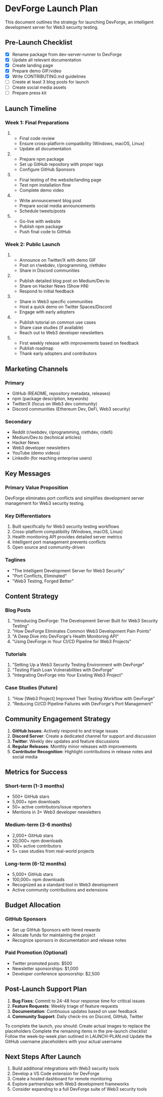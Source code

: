 # DevForge Launch Plan

This document outlines the strategy for launching DevForge, an intelligent development server for Web3 security testing.

## Pre-Launch Checklist

- [x] Rename package from dev-server-runner to DevForge
- [x] Update all relevant documentation
- [x] Create landing page
- [x] Prepare demo GIF/video
- [x] Write CONTRIBUTING.md guidelines
- [ ] Create at least 3 blog posts for launch
- [ ] Create social media assets
- [ ] Prepare press kit

## Launch Timeline

### Week 1: Final Preparations

1. 
   - Final code review
   - Ensure cross-platform compatibility (Windows, macOS, Linux)
   - Update all documentation

2. 
   - Prepare npm package
   - Set up GitHub repository with proper tags
   - Configure GitHub Sponsors

3. 
   - Final testing of the website/landing page
   - Test npm installation flow
   - Complete demo video

4. 
   - Write announcement blog post
   - Prepare social media announcements
   - Schedule tweets/posts

5.
   - Go-live with website
   - Publish npm package
   - Push final code to GitHub

### Week 2: Public Launch

1. 
   - Announce on Twitter/X with demo GIF
   - Post on r/webdev, r/programming, r/ethdev
   - Share in Discord communities

2. 
   - Publish detailed blog post on Medium/Dev.to
   - Share on Hacker News (Show HN)
   - Respond to initial feedback

3. 
   - Share in Web3 specific communities
   - Host a quick demo on Twitter Spaces/Discord
   - Engage with early adopters

4. 
   - Publish tutorial on common use cases
   - Share case studies (if available)
   - Reach out to Web3 developer newsletters

5. 
   - First weekly release with improvements based on feedback
   - Publish roadmap
   - Thank early adopters and contributors

## Marketing Channels

### Primary
- GitHub (README, repository metadata, releases)
- npm (package description, keywords)
- Twitter/X (focus on Web3 dev community)
- Discord communities (Ethereum Dev, DeFi, Web3 security)

### Secondary
- Reddit (r/webdev, r/programming, r/ethdev, r/defi)
- Medium/Dev.to (technical articles)
- Hacker News
- Web3 developer newsletters
- YouTube (demo videos)
- LinkedIn (for reaching enterprise users)

## Key Messages

### Primary Value Proposition
DevForge eliminates port conflicts and simplifies development server management for Web3 security testing.

### Key Differentiators
1. Built specifically for Web3 security testing workflows
2. Cross-platform compatibility (Windows, macOS, Linux)
3. Health monitoring API provides detailed server metrics
4. Intelligent port management prevents conflicts
5. Open source and community-driven

### Taglines
- "The Intelligent Development Server for Web3 Security"
- "Port Conflicts, Eliminated"
- "Web3 Testing, Forged Better"

## Content Strategy

### Blog Posts
1. "Introducing DevForge: The Development Server Built for Web3 Security Testing"
2. "How DevForge Eliminates Common Web3 Development Pain Points"
3. "A Deep Dive into DevForge's Health Monitoring API"
4. "Using DevForge in Your CI/CD Pipeline for Web3 Projects"

### Tutorials
1. "Setting Up a Web3 Security Testing Environment with DevForge"
2. "Testing Flash Loan Vulnerabilities with DevForge"
3. "Integrating DevForge into Your Existing Web3 Project"

### Case Studies (Future)
1. "How [Web3 Project] Improved Their Testing Workflow with DevForge"
2. "Reducing CI/CD Pipeline Failures with DevForge's Port Management"

## Community Engagement Strategy

1. **GitHub Issues**: Actively respond to and triage issues
2. **Discord Server**: Create a dedicated channel for support and discussion
3. **Twitter**: Weekly dev updates and feature discussions
4. **Regular Releases**: Monthly minor releases with improvements
5. **Contributor Recognition**: Highlight contributions in release notes and social media

## Metrics for Success

### Short-term (1-3 months)
- 500+ GitHub stars
- 5,000+ npm downloads
- 50+ active contributors/issue reporters
- Mentions in 3+ Web3 developer newsletters

### Medium-term (3-6 months)
- 2,000+ GitHub stars
- 20,000+ npm downloads
- 100+ active contributors
- 5+ case studies from real-world projects

### Long-term (6-12 months)
- 5,000+ GitHub stars
- 100,000+ npm downloads
- Recognized as a standard tool in Web3 development
- Active community contributions and extensions

## Budget Allocation

### GitHub Sponsors
- Set up GitHub Sponsors with tiered rewards
- Allocate funds for maintaining the project
- Recognize sponsors in documentation and release notes

### Paid Promotion (Optional)
- Twitter promoted posts: $500
- Newsletter sponsorships: $1,000
- Developer conference sponsorship: $2,500

## Post-Launch Support Plan

1. **Bug Fixes**: Commit to 24-48 hour response time for critical issues
2. **Feature Requests**: Weekly triage of feature requests
3. **Documentation**: Continuous updates based on user feedback
4. **Community Support**: Daily check-ins on Discord, GitHub, Twitter

To complete the launch, you should:
Create actual images to replace the placeholders
Complete the remaining items in the pre-launch checklist
Follow the week-by-week plan outlined in LAUNCH-PLAN.md
Update the GitHub username placeholders with your actual username

## Next Steps After Launch

1. Build additional integrations with Web3 security tools
2. Develop a VS Code extension for DevForge
3. Create a hosted dashboard for remote monitoring
4. Explore partnerships with Web3 development frameworks
5. Consider expanding to a full DevForge suite of Web3 security tools 


